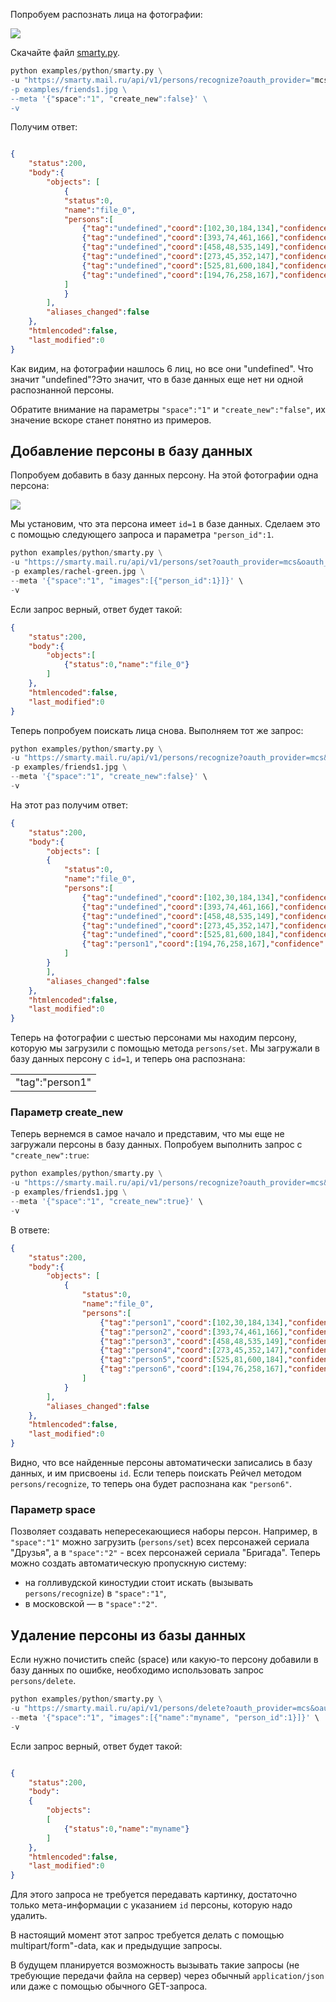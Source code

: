 Попробуем распознать лица на фотографии:

![](./assets/7e4c7656324f75320702af5205b1b817-jpeg)

Скачайте файл [smarty.py](https://cloud.mail.ru/public/2xP1/vWgqf332Z).

```python
python examples/python/smarty.py \
-u "https://smarty.mail.ru/api/v1/persons/recognize?oauth_provider="mcs&oauth_token=e50b000614a371ce99c01a80a4558d8ed93b313737363830" \
-p examples/friends1.jpg \
--meta '{"space":"1", "create_new":false}' \
-v
```

Получим ответ:

```json

{
    "status":200,
    "body":{
        "objects": [
            {
            "status":0,
            "name":"file_0",
            "persons":[
                {"tag":"undefined","coord":[102,30,184,134],"confidence":0.99999,"awesomeness":0.5025},
                {"tag":"undefined","coord":[393,74,461,166],"confidence":0.99987,"awesomeness":0.548},
                {"tag":"undefined","coord":[458,48,535,149],"confidence":0.99976,"awesomeness":0.4766},
                {"tag":"undefined","coord":[273,45,352,147],"confidence":0.99963,"awesomeness":0.504},
                {"tag":"undefined","coord":[525,81,600,184],"confidence":0.99954,"awesomeness":0.4849},
                {"tag":"undefined","coord":[194,76,258,167],"confidence":0.9984,"awesomeness":0.5725}
            ]
            }
        ],
        "aliases_changed":false
    },
    "htmlencoded":false,
    "last_modified":0
}
```

Как видим, на фотографии нашлось 6 лиц, но все они "undefined". Что значит "undefined"?Это значит, что в базе данных еще нет ни одной распознанной персоны.

Обратите внимание на параметры `"space":"1"` и `"create_new":"false"`, их значение вскоре станет понятно из примеров.

## Добавление персоны в базу данных

Попробуем добавить в базу данных персону. На этой фотографии одна персона:

![](./assets/cac1f88286d6ae10c9abaf59abe8a944-jpeg)

Мы установим, что эта персона имеет `id=1` в базе данных. Сделаем это с помощью следующего запроса и параметра `"person_id":1`.

```python
python examples/python/smarty.py \
-u "https://smarty.mail.ru/api/v1/persons/set?oauth_provider=mcs&oauth_token=e50b000614a371ce99c01a80a4558d8ed93b313737363830" \
-p examples/rachel-green.jpg \
--meta '{"space":"1", "images":[{"person_id":1}]}' \
-v
```

Если запрос верный, ответ будет такой:

```json
{
    "status":200,
    "body":{
        "objects":[
            {"status":0,"name":"file_0"}
        ]
    },
    "htmlencoded":false,
    "last_modified":0
}
```

Теперь попробуем поискать лица снова. Выполняем тот же запрос:

```python
python examples/python/smarty.py \
-u "https://smarty.mail.ru/api/v1/persons/recognize?oauth_provider=mcs&oauth_token=e50b000614a371ce99c01a80a4558d8ed93b313737363830" \
-p examples/friends1.jpg \
--meta '{"space":"1", "create_new":false}' \
-v
```

На этот раз получим ответ:

```json
{
    "status":200,
    "body":{
        "objects": [
        {
            "status":0,
            "name":"file_0",
            "persons":[
                {"tag":"undefined","coord":[102,30,184,134],"confidence":0.99999,"awesomeness":0.5025},
                {"tag":"undefined","coord":[393,74,461,166],"confidence":0.99987,"awesomeness":0.548},
                {"tag":"undefined","coord":[458,48,535,149],"confidence":0.99976,"awesomeness":0.4766},
                {"tag":"undefined","coord":[273,45,352,147],"confidence":0.99963,"awesomeness":0.504},
                {"tag":"undefined","coord":[525,81,600,184],"confidence":0.99954,"awesomeness":0.4849},
                {"tag":"person1","coord":[194,76,258,167],"confidence":0.9984,"awesomeness":0.5725}
            ]
        }
        ],
        "aliases_changed":false
    },
    "htmlencoded":false,
    "last_modified":0
}
```

Теперь на фотографии с шестью персонами мы находим персону, которую мы загрузили с помощью метода `persons/set`. Мы загружали в базу данных персону с `id=1`, и теперь она распознана:

<table><tbody><tr><td>"tag":"person1"</td></tr></tbody></table>

### Параметр create_new

Теперь вернемся в самое начало и представим, что мы еще не загружали персоны в базу данных. Попробуем выполнить запрос с `"create_new":true`:

```python
python examples/python/smarty.py \
-u "https://smarty.mail.ru/api/v1/persons/recognize?oauth_provider=mcs&oauth_token=e50b000614a371ce99c01a80a4558d8ed93b313737363830" \
-p examples/friends1.jpg \
--meta '{"space":"1", "create_new":true}' \
-v
```

В ответе:

```json
{
    "status":200,
    "body":{
        "objects": [
            {
                "status":0,
                "name":"file_0",
                "persons":[
                    {"tag":"person1","coord":[102,30,184,134],"confidence":0.99999,"awesomeness":0.5025},
                    {"tag":"person2","coord":[393,74,461,166],"confidence":0.99987,"awesomeness":0.548},
                    {"tag":"person3","coord":[458,48,535,149],"confidence":0.99976,"awesomeness":0.4766},
                    {"tag":"person4","coord":[273,45,352,147],"confidence":0.99963,"awesomeness":0.504},
                    {"tag":"person5","coord":[525,81,600,184],"confidence":0.99954,"awesomeness":0.4849},
                    {"tag":"person6","coord":[194,76,258,167],"confidence":0.9984,"awesomeness":0.5725}
                ]
            }
        ],
        "aliases_changed":false
    },
    "htmlencoded":false,
    "last_modified":0
}
```

Видно, что все найденные персоны автоматически записались в базу данных, и им присвоены `id`. Если теперь поискать Рейчел методом `persons/recognize`, то теперь она будет распознана как `"person6"`.

### Параметр space

Позволяет создавать непересекающиеся наборы персон. Например, в `"space":"1"` можно загрузить (`persons/set`) всех персонажей сериала "Друзья", а в `"space":"2"` - всех персонажей сериала "Бригада". Теперь можно создать автоматическую пропускную систему:

- на голливудской киностудии стоит искать (вызывать `persons/recognize`) в `"space":"1"`,
- в московской — в `"space":"2"`.

## Удаление персоны из базы данных

Если нужно почистить спейс (space) или какую-то персону добавили в базу данных по ошибке, необходимо использовать запрос `persons/delete`.

```python
python examples/python/smarty.py \
-u "https://smarty.mail.ru/api/v1/persons/delete?oauth_provider=mcs&oauth_token=e50b000614a371ce99c01a80a4558d8ed93b313737363830" \
--meta '{"space":"1", "images":[{"name":"myname", "person_id":1}]}' \
-v
```

Если запрос верный, ответ будет такой:

```json

{
    "status":200,
    "body":
    {
        "objects":
        [
            {"status":0,"name":"myname"}
        ]
    },
    "htmlencoded":false,
    "last_modified":0
}
```

Для этого запроса не требуется передавать картинку, достаточно только мета-информации c указанием `id` персоны, которую надо удалить.

В настоящий момент этот запрос требуется делать с помощью multipart/form"-data, как и предыдущие запросы.

В будущем планируется возможность вызывать такие запросы (не требующие передачи файла на сервер) через обычный `application/json` или даже с помощью обычного GET-запроса.
